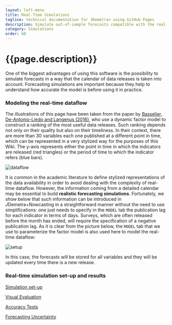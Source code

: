 ```yaml
---
layout: left-menu
title: Real-Time Simulations
tagline: technical documentation for JDemetra+ using GitHub Pages
description: Simulate out-of-sample forecasts compatible with the real-time dataflow 
category: Simulations
order: 60
---
```

# {{page.description}}

One of the biggest advantages of using this software is the possibility to simulate forecasts in a way that the calendar of data releases is taken into account. Forecasting simulations are important because they help to understand how accurate the model is before using it in practice. 

### Modeling the real-time dataflow
The illustrations of this page have been taken from the paper by [Basselier, De-Antonio-Liedo and Langenus (2016)](https://www.dropbox.com/s/bpzovfcuvf84ixn/EASurveys.pdf?dl=0), who use a dynamic factor model to construct a ranking of the most useful data releases. Such ranking depends not only on their quality but also on their timeliness.  In their context, there are more than 30 variables each one published at a different point in time, which can be represented in a very stylized way for the purposes of this Wiki. The y-axis represents either the point in time in which the indicators are released (red triangles) or the period of time to which the indicator refers (blue bars).  

![dataflow](https://github.com/nbbrd/jdemetra-nowcasting/wiki/images/RealtimeDataflow.gif)

It is common in the academic literature to define stylized representations of the data availability in order to avoid dealing with the complexity of real-time dataflow. However, the information coming from a detailed calendar may be essential to build **realistic forecasting simulations**. Fortunately, we show below that such information can be introduced in *J*Demetra+Nowcasting in a straightforward manner without the need to use simplifications: one just needs to specify in the  `MODEL` tab the publication lag for each indicator in terms of days. Surveys, which are often released before the month has ended, will require the specification of a negative publication lag. As it is clear from the picture below, the `MODEL` tab that we use to parameterize the factor model is also used here to model the real-time dataflow:

![setup](https://github.com/nbbrd/jdemetra-nowcasting/wiki/images/SimulationSetup.png)

In this case, the forecasts will be stored for all variables and they will be updated every time there is a new release.

### Real-time simulation set-up and results

[Simulation set-up](https://github.com/nbbrd/jdemetra-nowcasting/wiki/SimulSetup)
 
[Visual Evaluation](https://github.com/nbbrd/jdemetra-nowcasting/wiki/SimulVisual)
 
[Accuracy Tests](https://github.com/nbbrd/jdemetra-nowcasting/wiki/SimulTests)
 
[Forecasting Uncertainty](https://github.com/nbbrd/jdemetra-nowcasting/wiki/SimulRMSE)